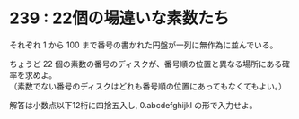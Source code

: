 # 239 : 22個の場違いな素数たち

それぞれ 1 から 100 まで番号の書かれた円盤が一列に無作為に並んでいる。

ちょうど 22 個の素数の番号のディスクが、番号順の位置と異なる場所にある確率を求めよ。  
（素数でない番号のディスクはどれも番号順の位置にあってもなくてもよい。）

解答は小数点以下12桁に四捨五入し, 0.abcdefghijkl の形で入力せよ。

